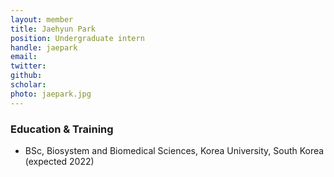 ```yaml
---
layout: member
title: Jaehyun Park
position: Undergraduate intern
handle: jaepark
email:
twitter:
github:
scholar: 
photo: jaepark.jpg
---
```



### Education & Training
- BSc, Biosystem and Biomedical Sciences, Korea University, South Korea (expected 2022)